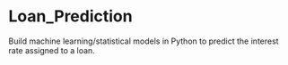 # Loan_Prediction
Build machine learning/statistical models in Python to predict the interest rate assigned to a loan.
